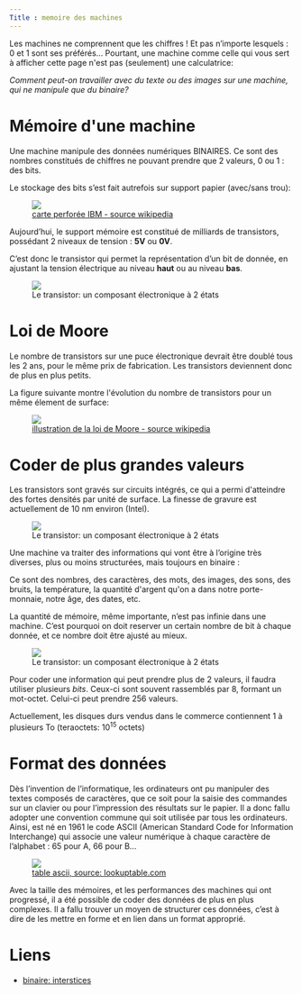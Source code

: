 ```yaml
---
Title : memoire des machines
---
```


Les machines ne comprennent que les chiffres ! Et pas n’importe lesquels : 0 et 1 sont ses préférés... Pourtant, une machine comme celle qui vous sert à afficher cette page n'est pas (seulement) une calculatrice:

*Comment peut-on travailler avec du texte ou des images sur une machine, qui ne manipule que du binaire?*

# Mémoire d'une machine
Une machine manipule des données numériques BINAIRES. Ce sont des nombres constitués de chiffres ne pouvant prendre que 2 valeurs, 0 ou 1 : des bits.

Le stockage des bits s’est fait autrefois sur support papier (avec/sans trou):

<figure>
  <a href="https://fr.wikipedia.org/wiki/Codage_des_caract%C3%A8res_sur_carte_perfor%C3%A9e">
  <img src="../images/carte.png">
  <figcaption>carte perforée IBM - source wikipedia</figcaption></a>
</figure>


Aujourd’hui, le support mémoire est constitué de milliards de transistors, possédant 2 niveaux de tension : **5V** ou **0V**.

C’est donc le transistor qui permet la représentation d’un bit de donnée, en ajustant la tension électrique au niveau **haut** ou au niveau **bas**.

<figure>
  <img src="../images/transistor.png">
  <figcaption>Le transistor: un composant électronique à 2 états</figcaption>
</figure>

# Loi de Moore
Le nombre de transistors sur une puce électronique devrait être doublé tous les 2 ans, pour le même prix de fabrication. Les transistors deviennent donc de plus en plus petits.

La figure suivante montre l'évolution du nombre de transistors pour un même élement de surface:

<figure>
  <img src="../images/mem-moore.png">
  <a href="https://fr.wikipedia.org/wiki/Loi_de_Moore">
  <figcaption>illustration de la loi de Moore - source wikipedia</figcaption></a>
</figure>

# Coder de plus grandes valeurs
Les transistors sont gravés sur circuits intégrés, ce qui a permi d'atteindre des fortes densités par unité de surface. La finesse de gravure est actuellement de 10 nm environ (Intel).

<figure>
  <img src="../images/memory.png">
  <figcaption>Le transistor: un composant électronique à 2 états</figcaption>
</figure>


Une machine va traiter des informations qui vont être à l’origine très diverses, plus ou moins structurées, mais toujours en binaire : 

Ce sont des nombres, des caractères, des mots, des images, des sons, des bruits, la température, la quantité d'argent qu'on a dans notre porte-monnaie, notre âge, des dates, etc. 

La quantité de mémoire, même importante, n’est pas infinie dans une machine. C’est pourquoi on doit reserver un certain nombre de bit à chaque donnée, et ce nombre doit être ajusté au mieux.


<figure>
  <img src="../images/mem-bits.png">
  <figcaption>Le transistor: un composant électronique à 2 états</figcaption>
</figure>

Pour coder une information qui peut prendre plus de 2 valeurs, il faudra utiliser plusieurs *bits*. Ceux-ci sont souvent rassemblés par 8, formant un mot-octet. Celui-ci peut prendre 256 valeurs.

Actuellement, les disques durs vendus dans le commerce contiennent 1 à plusieurs To (teraoctets: 10<sup>15</sup> octets)

# Format des données
Dès l’invention de l’informatique, les ordinateurs ont pu manipuler des textes composés de caractères, que ce soit pour la saisie des commandes sur un clavier ou pour l’impression des résultats sur le papier. Il a donc fallu adopter une convention commune qui soit utilisée par tous les ordinateurs. Ainsi, est né en 1961 le code ASCII (American Standard Code for Information Interchange) qui associe une valeur numérique à chaque caractère de l’alphabet : 65 pour A, 66 pour B…

<figure>
  <a href="https://www.lookuptables.com/text/ascii-table">
  <img src="../images/ascii.png">
  <figcaption>table ascii, source: lookuptable.com</figcaption></a>
</figure>

Avec la taille des mémoires, et les performances des machines qui ont progressé, il a été possible de coder des données de plus en plus complexes. Il a fallu trouver un moyen de structurer ces données, c’est à dire de les mettre en forme et en lien dans un format approprié.

# Liens
* [binaire: interstices](https://interstices.info/nom-de-code-binaire/)